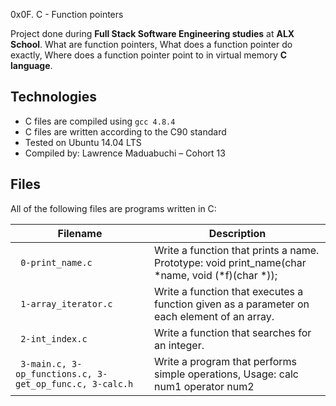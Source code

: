 0x0F. C - Function pointers


Project done during **Full Stack Software Engineering studies** at **ALX School**. What are function pointers, What does a function pointer do exactly, Where does a function pointer point to in virtual memory **C language**.

## Technologies
* C files are compiled using `gcc 4.8.4`
* C files are written according to the C90 standard
* Tested on Ubuntu 14.04 LTS
* Compiled by: Lawrence Maduabuchi – Cohort 13


## Files
All of the following files are programs written in C:

| Filename | Description |
| -------- | ----------- |
| ` 0-print_name.c` | Write a function that prints a name. Prototype: void print_name(char *name, void (*f)(char *));|
| ` 1-array_iterator.c` | Write a function that executes a function given as a parameter on each element of an array. |
| ` 2-int_index.c` | Write a function that searches for an integer. |
| ` 3-main.c, 3-op_functions.c, 3-get_op_func.c, 3-calc.h` | Write a program that performs simple operations, Usage: calc num1 operator num2|
